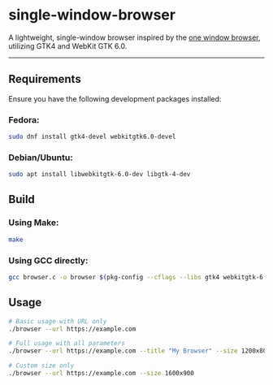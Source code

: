 # single-window-browser
A lightweight, single-window browser inspired by the [one window browser](https://wiki.gnome.org/Projects/WebKitGtk/ProgrammingGuide/Tutorial), utilizing GTK4 and WebKit GTK 6.0.

---

## Requirements

Ensure you have the following development packages installed:


### Fedora:
```sh
sudo dnf install gtk4-devel webkitgtk6.0-devel
```

### Debian/Ubuntu:
```sh
sudo apt install libwebkitgtk-6.0-dev libgtk-4-dev
```

## Build

### Using Make:
```sh
make
```

### Using GCC directly:
```sh
gcc browser.c -o browser $(pkg-config --cflags --libs gtk4 webkitgtk-6.0) -Wall -Wextra -O2
```

## Usage

```sh
# Basic usage with URL only
./browser --url https://example.com

# Full usage with all parameters
./browser --url https://example.com --title "My Browser" --size 1200x800

# Custom size only
./browser --url https://example.com --size 1600x900
```
